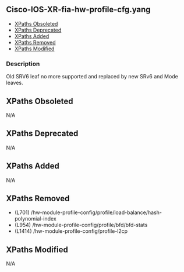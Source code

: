 ## Cisco-IOS-XR-fia-hw-profile-cfg.yang

- [XPaths Obsoleted](#xpaths-obsoleted)
- [XPaths Deprecated](#xpaths-deprecated)
- [XPaths Added](#xpaths-added)
- [XPaths Removed](#xpaths-removed)
- [XPaths Modified](#xpaths-modified)

### Description

Old SRV6 leaf no more supported and replaced by new SRv6 and Mode leaves.

## XPaths Obsoleted

N/A

## XPaths Deprecated

N/A

## XPaths Added

N/A

## XPaths Removed

- (L701)	/hw-module-profile-config/profile/load-balance/hash-polynomial-index
- (L954)	/hw-module-profile-config/profile/bfd/bfd-stats
- (L1414)	/hw-module-profile-config/profile-l2cp

## XPaths Modified

N/A

